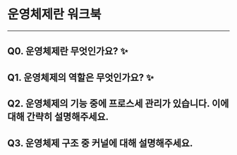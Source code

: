 # 운영체제란 워크북

--------

## Q0. 운영체제란 무엇인가요? ✨  

## Q1. 운영체제의 역할은 무엇인가요? ✨  

## Q2. 운영체제의 기능 중에 프로스세 관리가 있습니다. 이에 대해 간략히 설명해주세요.  

## Q3. 운영체제 구조 중 커널에 대해 설명해주세요.   
